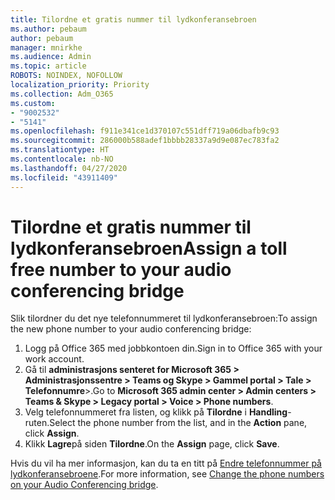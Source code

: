 ```yaml
---
title: Tilordne et gratis nummer til lydkonferansebroen
ms.author: pebaum
author: pebaum
manager: mnirkhe
ms.audience: Admin
ms.topic: article
ROBOTS: NOINDEX, NOFOLLOW
localization_priority: Priority
ms.collection: Adm_O365
ms.custom:
- "9002532"
- "5141"
ms.openlocfilehash: f911e341ce1d370107c551dff719a06dbafb9c93
ms.sourcegitcommit: 286000b588adef1bbbb28337a9d9e087ec783fa2
ms.translationtype: HT
ms.contentlocale: nb-NO
ms.lasthandoff: 04/27/2020
ms.locfileid: "43911409"
---
```

# <a name="assign-a-toll-free-number-to-your-audio-conferencing-bridge"></a><span data-ttu-id="32f1a-102">Tilordne et gratis nummer til lydkonferansebroen</span><span class="sxs-lookup"><span data-stu-id="32f1a-102">Assign a toll free number to your audio conferencing bridge</span></span>

<span data-ttu-id="32f1a-103">Slik tilordner du det nye telefonnummeret til lydkonferansebroen:</span><span class="sxs-lookup"><span data-stu-id="32f1a-103">To assign the new phone number to your audio conferencing bridge:</span></span>

1. <span data-ttu-id="32f1a-104">Logg på Office 365 med jobbkontoen din.</span><span class="sxs-lookup"><span data-stu-id="32f1a-104">Sign in to Office 365 with your work account.</span></span>
2. <span data-ttu-id="32f1a-105">Gå til **administrasjons senteret for Microsoft 365 > Administrasjonssentre > Teams og Skype > Gammel portal > Tale > Telefonnumre**>.</span><span class="sxs-lookup"><span data-stu-id="32f1a-105">Go to **Microsoft 365 admin center > Admin centers > Teams & Skype > Legacy portal > Voice > Phone numbers**.</span></span>
3. <span data-ttu-id="32f1a-106">Velg telefonnummeret fra listen, og klikk på **Tilordne** i **Handling**-ruten.</span><span class="sxs-lookup"><span data-stu-id="32f1a-106">Select the phone number from the list, and in the **Action** pane, click **Assign**.</span></span>
4. <span data-ttu-id="32f1a-107">Klikk **Lagre**på siden **Tilordne**.</span><span class="sxs-lookup"><span data-stu-id="32f1a-107">On the **Assign** page, click **Save**.</span></span>

<span data-ttu-id="32f1a-108">Hvis du vil ha mer informasjon, kan du ta en titt på [Endre telefonnummer på lydkonferansebroene](https://docs.microsoft.com/MicrosoftTeams/change-the-phone-numbers-on-your-audio-conferencing-bridge).</span><span class="sxs-lookup"><span data-stu-id="32f1a-108">For more information, see [Change the phone numbers on your Audio Conferencing bridge](https://docs.microsoft.com/MicrosoftTeams/change-the-phone-numbers-on-your-audio-conferencing-bridge).</span></span>
